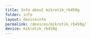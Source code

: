 ```yaml
---
title: Info about mikrotik_rb450g
folder: info
layout: deviceinfo
permalink: /devices/mikrotik_rb450g/
device: mikrotik_rb450g
---
```

